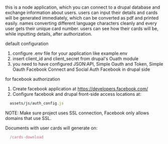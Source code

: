 
this is a node application, which you can connect to a drupal database and exchange information about users. 
users can input their details and cards will be generated immediately, which can be converted as pdf and printed easily. 
names converting different language characters cleanly and every user gets their unique card number.
users can see how their cards will be, while inputting details, after authorization.


default configuration
1. configure .env file for your application like example.env
2. insert client_id and client_secret from drupal's Ouath module
3. you need to have configured JSON:API, Simple Oauth and Token, Simple Oauth Facebook Connect and Social Auth Facebook in drupal side


for facebook authorization
1. Create facebook application at https://developers.facebook.com/
2. Configure facebook and drupal front-side access locations at:
```ruby
  assets/js/auth_config.js
```

NOTE: Make sure project uses SSL connection, Facebook only allows domains that use SSL.


Documents with user cards will generate on:
```ruby
  /cards-download
```

